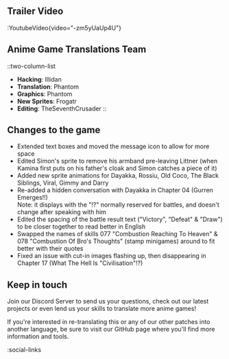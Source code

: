 ## Trailer Video
:YoutubeVideo{video="-zm5yUaUp4U"}

## Anime Game Translations Team
::two-column-list
- **Hacking**: Illidan
- **Translation**: Phantom
- **Graphics**: Phantom
- **New Sprites**: Frogatr
- **Editing**: TheSeventhCrusader
::

## Changes to the game
* Extended text boxes and moved the message icon to allow for more space
* Edited Simon's sprite to remove his armband pre-leaving Littner (when Kamina first puts on his father's cloak and Simon catches a piece of it)
* Added new sprite animations for Dayakka, Rossiu, Old Coco, The Black Siblings, Viral, Gimmy and Darry 
* Re-added a hidden conversation with Dayakka in Chapter 04 (Gurren Emerges!!)<br />Note: it displays with the "!?" normally reserved for battles, and doesn't change after speaking with him
* Edited the spacing of the battle result text ("Victory", "Defeat" & "Draw") to be closer together to read better in English
* Swapped the names of skills 077 "Combustion Reaching To Heaven" & 078 "Combustion Of Bro's Thoughts" (stamp minigames) around to fit better with their quotes
* Fixed an issue with cut-in images flashing up, then disappearing in Chapter 17 (What The Hell Is "Civilisation"!?)

## Keep in touch
Join our Discord Server to send us your questions, check out our latest projects or even lend us your skills to translate more anime games!

If you're interested in re-translating this or any of our other patches into another language, be sure to visit our GitHub page where you'll find more information and tools.

<!-- Social media, Discord and blog buttons -->
:social-links